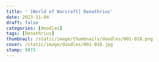 ```yaml
---
title: ' [World of Warcraft] Denathrius'
date: 2023-11-04
draft: false
categories: [doodles]
tags: [Denathrius]
thumbnail: /static/image/thumbnails/doodles/001-018.png
cover: /static/image/doodles/001-018.jpg
stamp: 9973
---
```

